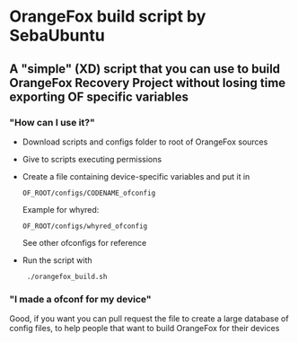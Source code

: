 # OrangeFox build script by SebaUbuntu

## A "simple" (XD) script that you can use to build OrangeFox Recovery Project without losing time exporting OF specific variables

### "How can I use it?"

 - Download scripts and configs folder to root of OrangeFox sources

 - Give to scripts executing permissions

 - Create a file containing device-specific variables and put it in <pre><code>OF_ROOT/configs/CODENAME_ofconfig</code></pre>
Example for whyred: <pre><code>OF_ROOT/configs/whyred_ofconfig</code></pre>
See other ofconfigs for reference

 - Run the script with <pre><code> ./orangefox_build.sh </code></pre>

### "I made a ofconf for my device"

Good, if you want you can pull request the file to create a large database of config files, to help people that want to build OrangeFox for their devices

